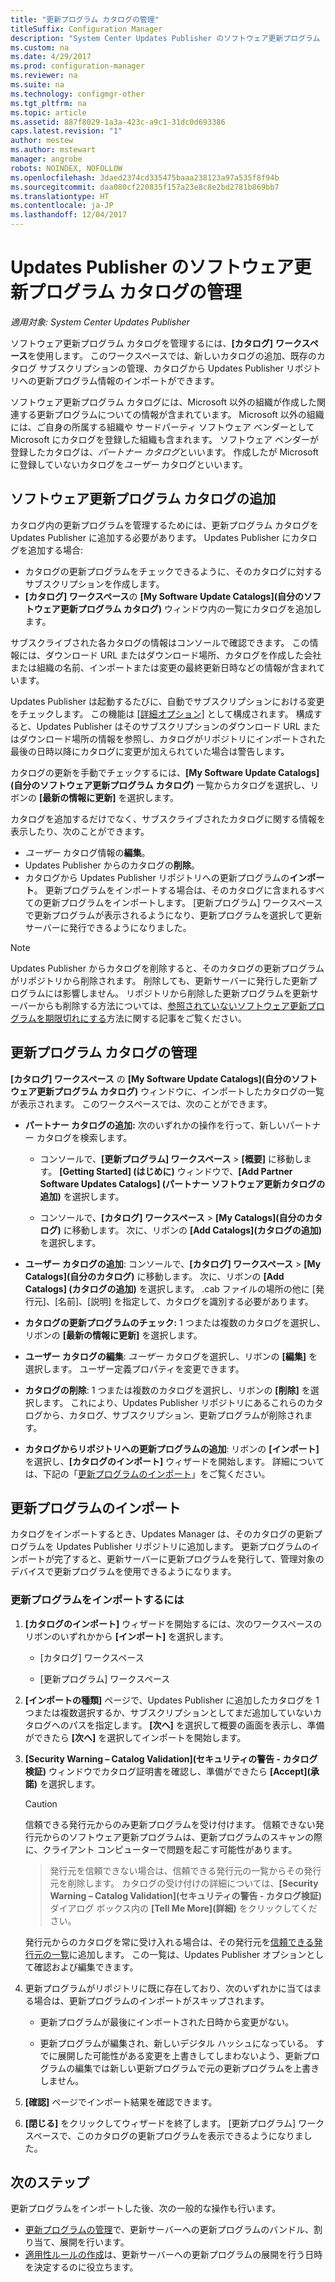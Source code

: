 ```yaml
---
title: "更新プログラム カタログの管理"
titleSuffix: Configuration Manager
description: "System Center Updates Publisher のソフトウェア更新プログラム カタログの管理"
ms.custom: na
ms.date: 4/29/2017
ms.prod: configuration-manager
ms.reviewer: na
ms.suite: na
ms.technology: configmgr-other
ms.tgt_pltfrm: na
ms.topic: article
ms.assetid: 887f8029-1a3a-423c-a9c1-31dc0d693386
caps.latest.revision: "1"
author: mestew
ms.author: mstewart
manager: angrobe
robots: NOINDEX, NOFOLLOW
ms.openlocfilehash: 3daed2374cd335475baaa238123a97a535f8f94b
ms.sourcegitcommit: daa080cf220835f157a23e8c8e2bd2781b869bb7
ms.translationtype: HT
ms.contentlocale: ja-JP
ms.lasthandoff: 12/04/2017
---
```

# <a name="manage-software-update-catalogs-in-updates-publisher"></a>Updates Publisher のソフトウェア更新プログラム カタログの管理

*適用対象: System Center Updates Publisher*

ソフトウェア更新プログラム カタログを管理するには、**[カタログ]** **ワークスペース**を使用します。 このワークスペースでは、新しいカタログの追加、既存のカタログ サブスクリプションの管理、カタログから Updates Publisher リポジトリへの更新プログラム情報のインポートができます。

ソフトウェア更新プログラム カタログには、Microsoft 以外の組織が作成した関連する更新プログラムについての情報が含まれています。 Microsoft 以外の組織には、ご自身の所属する組織や サードパーティ ソフトウェア ベンダーとして Microsoft にカタログを登録した組織も含まれます。 ソフトウェア ベンダーが登録したカタログは、*パートナー カタログ*といいます。 作成したが Microsoft に登録していないカタログを*ユーザー* カタログといいます。

## <a name="add-software-update-catalogs"></a>ソフトウェア更新プログラム カタログの追加
カタログ内の更新プログラムを管理するためには、更新プログラム カタログを Updates Publisher に追加する必要があります。 Updates Publisher にカタログを追加する場合:
-   カタログの更新プログラムをチェックできるように、そのカタログに対するサブスクリプションを作成します。
-   **[カタログ] ワークスペース**の **[My Software Update Catalogs]\(自分のソフトウェア更新プログラム カタログ)** ウィンドウ内の一覧にカタログを追加します。  

サブスクライブされた各カタログの情報はコンソールで確認できます。 この情報には、ダウンロード URL またはダウンロード場所、カタログを作成した会社または組織の名前、インポートまたは変更の最終更新日時などの情報が含まれています。

Updates Publisher は起動するたびに、自動でサブスクリプションにおける変更をチェックします。 この機能は [[詳細オプション]](/sccm/sum/tools/updates-publisher-options#advanced) として構成されます。 構成すると、Updates Publisher はそのサブスクリプションのダウンロード URL またはダウンロード場所の情報を参照し、カタログがリポジトリにインポートされた最後の日時以降にカタログに変更が加えられていた場合は警告します。

カタログの更新を手動でチェックするには、**[My Software Update Catalogs]\(自分のソフトウェア更新プログラム カタログ)** 一覧からカタログを選択し、リボンの **[最新の情報に更新]** を選択します。

カタログを追加するだけでなく、サブスクライブされたカタログに関する情報を表示したり、次のことができます。
-  *ユーザー* カタログ情報の**編集**。
-  Updates Publisher からのカタログの**削除**。
-  カタログから Updates Publisher リポジトリへの更新プログラムの**インポート**。 更新プログラムをインポートする場合は、そのカタログに含まれるすべての更新プログラムをインポートします。 [更新プログラム] ワークスペースで更新プログラムが表示されるようになり、更新プログラムを選択して更新サーバーに発行できるようになりました。

> [!NOTE]   
> Updates Publisher からカタログを削除すると、そのカタログの更新プログラムがリポジトリから削除されます。 削除しても、更新サーバーに発行した更新プログラムには影響しません。 リポジトリから削除した更新プログラムを更新サーバーからも削除する方法については、[参照されていないソフトウェア更新プログラムを期限切れにする](/sccm/sum/tools/updates-publisher-options#expire-unreferenced-software-updates)方法に関する記事をご覧ください。

## <a name="manage-update-catalogs"></a>更新プログラム カタログの管理
**[カタログ] ワークスペース** の **[My Software Update Catalogs]\(自分のソフトウェア更新プログラム カタログ)** ウィンドウに、インポートしたカタログの一覧が表示されます。 このワークスペースでは、次のことができます。

-   **パートナー カタログの追加:** 次のいずれかの操作を行って、新しいパートナー カタログを検索します。

    -   コンソールで、**[更新プログラム] ワークスペース** > **[概要]** に移動します。 **[Getting Started] \(はじめに)** ウィンドウで、**[Add Partner Software Updates Catalogs] \(パートナー ソフトウェア更新カタログの追加)** を選択します。

    -   コンソールで、**[カタログ] ワークスペース** > **[My Catalogs]\(自分のカタログ)** に移動します。 次に、リボンの **[Add Catalogs]\(カタログの追加)** を選択します。

-   **ユーザー カタログの追加**: コンソールで、**[カタログ] ワークスペース** > **[My Catalogs]\(自分のカタログ)** に移動します。 次に、リボンの **[Add Catalogs] (カタログの追加)** を選択します。 .cab ファイルの場所の他に [発行元]、[名前]、[説明] を指定して、カタログを識別する必要があります。


-   **カタログの更新プログラムのチェック:** 1 つまたは複数のカタログを選択し、リボンの **[最新の情報に更新]** を選択します。

-   **ユーザー カタログの編集**: *ユーザー* カタログを選択し、リボンの **[編集]** を選択します。 ユーザー定義プロパティを変更できます。

-   **カタログの削除**: 1 つまたは複数のカタログを選択し、リボンの **[削除]** を選択します。 これにより、Updates Publisher リポジトリにあるこれらのカタログから、カタログ、サブスクリプション、更新プログラムが削除されます。

-   **カタログからリポジトリへの更新プログラムの追加**: リボンの **[インポート]** を選択し、**[カタログのインポート]** ウィザードを開始します。 詳細については、下記の「[更新プログラムのインポート](#import-updates)」をご覧ください。

## <a name="import-updates"></a>更新プログラムのインポート
カタログをインポートするとき、Updates Manager は、そのカタログの更新プログラムを Updates Publisher リポジトリに追加します。 更新プログラムのインポートが完了すると、更新サーバーに更新プログラムを発行して、管理対象のデバイスで更新プログラムを使用できるようになります。

### <a name="to-import-updates"></a>更新プログラムをインポートするには
1.  **[カタログのインポート]** ウィザードを開始するには、次のワークスペースのリボンのいずれかから **[インポート]** を選択します。

    -   [カタログ] ワークスペース

    -   [更新プログラム] ワークスペース

2.  **[インポートの種類]** ページで、Updates Publisher に追加したカタログを 1 つまたは複数選択するか、サブスクリプションとしてまだ追加していないカタログへのパスを指定します。 **[次へ]** を選択して概要の画面を表示し、準備ができたら **[次へ]** を選択してインポートを開始します。

3.  **[Security Warning – Catalog Validation]\(セキュリティの警告 - カタログ検証)** ウィンドウでカタログ証明書を確認し、準備ができたら **[Accept]\(承諾)** を選択します。

    > [!CAUTION]    
    > 信頼できる発行元からのみ更新プログラムを受け付けます。 信頼できない発行元からのソフトウェア更新プログラムは、更新プログラムのスキャンの際に、クライアント コンピューターで問題を起こす可能性があります。

    >  発行元を信頼できない場合は、信頼できる発行元の一覧からその発行元を削除します。 カタログの受け付けの詳細については、**[Security Warning – Catalog Validation]\(セキュリティの警告 - カタログ検証)** ダイアログ ボックス内の **[Tell Me More]\(詳細)** をクリックしてください。

    発行元からのカタログを常に受け入れる場合は、その発行元を[信頼できる発行元の一覧](/sccm/sum/tools/updates-publisher-options#trusted-publishers)に追加します。 この一覧は、Updates Publisher オプションとして確認および編集できます。

4.  更新プログラムがリポジトリに既に存在しており、次のいずれかに当てはまる場合は、更新プログラムのインポートがスキップされます。

    -   更新プログラムが最後にインポートされた日時から変更がない。

    -   更新プログラムが編集され、新しいデジタル ハッシュになっている。 すでに展開した可能性がある変更を上書きしてしまわないよう、更新プログラムの編集では新しい更新プログラムで元の更新プログラムを上書きしません。

5.  **[確認]** ページでインポート結果を確認できます。

6.  **[閉じる]** をクリックしてウィザードを終了します。 [更新プログラム] ワークスペースで、このカタログの更新プログラムを表示できるようになりました。

## <a name="next-steps"></a>次のステップ
更新プログラムをインポートした後、次の一般的な操作も行います。
-   [更新プログラムの管理](/sccm/sum/tools/manage-updates-with-updates-publisher)で、更新サーバーへの更新プログラムのバンドル、割り当て、展開を行います。
-   [適用性ルールの作成](/sccm/sum/tools/updates-publisher-applicability-rules)は、更新サーバーへの更新プログラムの展開を行う日時を決定するのに役立ちます。
